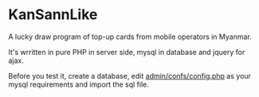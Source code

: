 # KanSannLike
A lucky draw program of top-up cards from mobile operators in Myanmar.

It's wrritten in pure PHP in server side, mysql in database and jquery for ajax.

Before you test it, create a database, edit [admin/confs/config.php](admin/confs/config.php) as your mysql requirements and import the sql file.
